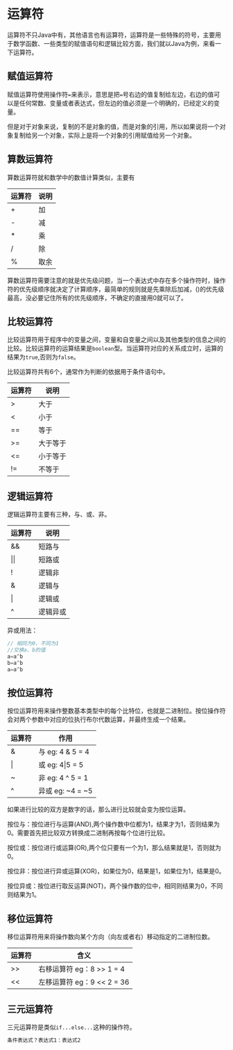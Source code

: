 # 运算符

运算符不只Java中有，其他语言也有运算符，运算符是一些特殊的符号，主要用于数学函数、一些类型的赋值语句和逻辑比较方面，我们就以Java为例，来看一下运算符。

## 赋值运算符

赋值运算符使用操作符`=`来表示，意思是把`=`号右边的值复制给左边，右边的值可以是任何常数、变量或者表达式，但左边的值必须是一个明确的，已经定义的变量。

但是对于对象来说，复制的不是对象的值，而是对象的引用，所以如果说将一个对象复制给另一个对象，实际上是将一个对象的引用赋值给另一个对象。

## 算数运算符

算数运算符就和数学中的数值计算类似，主要有

| 运算符 | 说明 |
| ------ | ---- |
| +      | 加   |
| -      | 减   |
| *      | 乘   |
| /      | 除   |
| %      | 取余 |

算数运算符需要注意的就是优先级问题，当一个表达式中存在多个操作符时，操作符的优先级顺序就决定了计算顺序，最简单的规则就是先乘除后加减，()的优先级最高，没必要记住所有的优先级顺序，不确定的直接用0就可以了。

## 比较运算符

比较运算符用于程序中的变量之间，变量和自变量之间以及其他类型的信息之间的比较。比较运算符的运算结果是`boolean`型。当运算符对应的关系成立时，运算的结果为`true`,否则为`false`。

比较运算符共有6个，通常作为判断的依据用于条件语句中。

| 运算符 | 说明     |
| ------ | -------- |
| >      | 大于     |
| <      | 小于     |
| ==     | 等于     |
| >=     | 大于等于 |
| <=     | 小于等于 |
| !=     | 不等于   |

## 逻辑运算符

逻辑运算符主要有三种，与、或、非。

| 运算符 | 说明     |
| ------ | -------- |
| &&     | 短路与   |
| \|\|   | 短路或   |
| !      | 逻辑非   |
| &      | 逻辑与   |
| \|     | 逻辑或   |
| ^      | 逻辑异或 |

异或用法：

```java
// 相同为0，不同为1
//交换a、b的值
a=a^b
b=a^b
a=a^b
```

## 按位运算符

按位运算符用来操作整数基本类型中的每个比特位，也就是二进制位。按位操作符会对两个参数中对应的位执行布尔代数运算，并最终生成一个结果。

| 运算符 | 作用             |
| ------ | ---------------- |
| &      | 与 eg: 4 & 5 = 4 |
| \|     | 或 eg: 4\|5 = 5  |
| ~      | 非 eg: 4 ^ 5 = 1 |
| ^      | 异或 eg: ~4 = ~5 |

如果进行比较的双方是数字的话，那么进行比较就会变为按位运算。

按位与：按位进行与运算(AND),两个操作数中位都为1，结果才为1，否则结果为0。需要首先把比较双方转换成二进制再按每个位进行比较。

按位或：按位进行或运算(OR),两个位只要有一个为1，那么结果就是1，否则就为0。

按位非：按位进行异或运算(XOR)，如果位为0，结果是1，如果位为1，结果是0。

按位异或：按位进行取反运算(NOT)，两个操作数的位中，相同则结果为0，不同则结果为1。

## 移位运算符

移位运算符用来将操作数向某个方向（向左或者右）移动指定的二进制位数。

| 运算符 | 含义                       |
| ------ | -------------------------- |
| >>     | 右移运算符 eg：8 >> 1 = 4  |
| <<     | 左移运算符 eg：9 << 2 = 36 |

## 三元运算符

三元运算符是类似`if...else...`这种的操作符。

```tex
条件表达式？表达式1：表达式2
```
